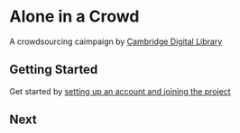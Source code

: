 # Alone in a Crowd
A crowdsourcing caimpaign by [Cambridge Digital Library](https://cudl.lib.cam.ac.uk/)

## Getting Started
Get started by [setting up an account and joining the project](_posts/account-set-up.md)

## Next 
